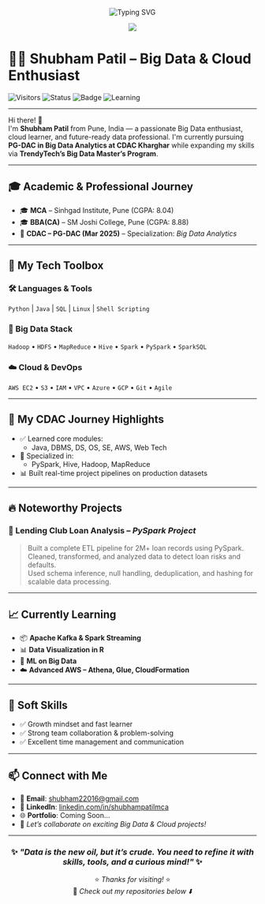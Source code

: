 <p align="center">
  <img src="https://readme-typing-svg.herokuapp.com?font=Source+Code+Pro&size=32&duration=3000&pause=1000&color=2F80ED&center=true&vCenter=true&multiline=true&width=800&height=100&lines=👋+Hi+I'm+Shubham+Patil;Big+Data+%7C+Cloud+%7C+ML+Explorer+from+India" alt="Typing SVG" />
</p>

<p align="center">
  <img src="https://capsule-render.vercel.app/api?type=rect&color=0f2027,203a43,2c5364&height=100&section=header&text=Shubham%20Patil%20🚀&fontSize=45&fontAlign=50&fontColor=ffffff" />
</p>


# 👨‍💻 Shubham Patil – Big Data & Cloud Enthusiast

![Visitors](https://komarev.com/ghpvc/?username=shubhampatilmca&style=flat-square&color=blue)
![Status](https://img.shields.io/badge/Big%20Data-PySpark|Hadoop|Hive-blueviolet)
![Badge](https://img.shields.io/badge/Cloud-AWS|Azure|GCP-orange)
![Learning](https://img.shields.io/badge/Learning-Kafka|ML|R-informational)

---

Hi there! 👋  
I'm **Shubham Patil** from Pune, India — a passionate Big Data enthusiast, cloud learner, and future-ready data professional. I'm currently pursuing **PG-DAC in Big Data Analytics at CDAC Kharghar** while expanding my skills via **TrendyTech’s Big Data Master’s Program**.

---

## 🎓 Academic & Professional Journey

- 🎓 **MCA** – Sinhgad Institute, Pune (CGPA: 8.04)  
- 🎓 **BBA(CA)** – SM Joshi College, Pune (CGPA: 8.88)  
- 🚀 **CDAC – PG-DAC (Mar 2025)** – Specialization: *Big Data Analytics*

---

## 💼 My Tech Toolbox

### 🛠️ Languages & Tools
`Python` | `Java` | `SQL` | `Linux` | `Shell Scripting`

### 💾 Big Data Stack
`Hadoop` • `HDFS` • `MapReduce` • `Hive` • `Spark` • `PySpark` • `SparkSQL`

### ☁️ Cloud & DevOps
`AWS EC2` • `S3` • `IAM` • `VPC` • `Azure` • `GCP` • `Git` • `Agile`

---

## 📌 My CDAC Journey Highlights

- ✅ Learned core modules:
  - Java, DBMS, DS, OS, SE, AWS, Web Tech
- 🚀 Specialized in:
  - PySpark, Hive, Hadoop, MapReduce
- 📊 Built real-time project pipelines on production datasets

---

## 🔥 Noteworthy Projects

### 🧾 Lending Club Loan Analysis – *PySpark Project*
> Built a complete ETL pipeline for 2M+ loan records using PySpark.  
> Cleaned, transformed, and analyzed data to detect loan risks and defaults.  
> Used schema inference, null handling, deduplication, and hashing for scalable data processing.

---

## 📈 Currently Learning

- 📦 **Apache Kafka & Spark Streaming**  
- 📊 **Data Visualization in R**  
- 🤖 **ML on Big Data**  
- ☁️ **Advanced AWS – Athena, Glue, CloudFormation**

---

## 🌟 Soft Skills

- ✅ Growth mindset and fast learner  
- ✅ Strong team collaboration & problem-solving  
- ✅ Excellent time management and communication

---

## 📫 Connect with Me

- 📧 **Email**: shubham22016@gmail.com  
- 🔗 **LinkedIn**: [linkedin.com/in/shubhampatilmca](https://linkedin.com/in/shubhampatilmca)  
- 🌐 **Portfolio**: Coming Soon...  
- 💬 *Let’s collaborate on exciting Big Data & Cloud projects!*

---

<div align="center">

### ✨ *"Data is the new oil, but it’s crude. You need to refine it with skills, tools, and a curious mind!"* ✨

⭐ *Thanks for visiting!* ⭐  
📌 *Check out my repositories below ⬇️*

</div>
